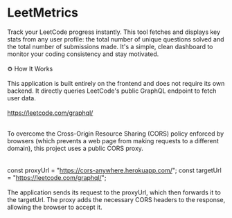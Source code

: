 # LeetMetrics
Track your LeetCode progress instantly. This tool fetches and displays key stats from any user profile: the total number of unique questions solved and the total number of submissions made. It's a simple, clean dashboard to monitor your coding consistency and stay motivated.
<br>
<br>
⚙️ How It Works
<br>
<br>
This application is built entirely on the frontend and does not require its own backend. It directly queries LeetCode's public GraphQL endpoint to fetch user data.
<br>
<br>
https://leetcode.com/graphql/
<br>
<br>

To overcome the Cross-Origin Resource Sharing (CORS) policy enforced by browsers (which prevents a web page from making requests to a different domain), this project uses a public CORS proxy.
<br>
<br>
<br>
const proxyUrl = "https://cors-anywhere.herokuapp.com/";
const targetUrl = "https://leetcode.com/graphql/";
<br>
<br>
The application sends its request to the proxyUrl, which then forwards it to the targetUrl. The proxy adds the necessary CORS headers to the response, allowing the browser to accept it.

